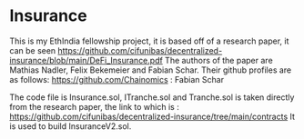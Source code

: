 # Insurance

This is my EthIndia fellowship project, it is based off of a research paper, it can be seen https://github.com/cifunibas/decentralized-insurance/blob/main/DeFi_Insurance.pdf
The authors of the paper are Mathias Nadler, Felix Bekemeier and Fabian Schar.
Their github profiles are as follows: 
https://github.com/Chainomics : Fabian Schar


The code file is Insurance.sol, ITranche.sol and Tranche.sol is taken directly from the research paper, the link to which is : https://github.com/cifunibas/decentralized-insurance/tree/main/contracts
It is used to build InsuranceV2.sol.

